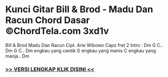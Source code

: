 
 # Kunci Gitar Bill & Brod - Madu Dan Racun Chord Dasar ©ChordTela.com 3xd1v


Bill & Brod Madu Dan Racun Cipt. Arie Wibowo Capo fret 2 Intro : Dm G C.. Dm G C.. Dm engkau yang cantik G engkau yang manis C engkau yang manja.. Dm

###  <a href="https://shortlighzx.web.app?sq=Kunci Gitar Bill & Brod - Madu Dan Racun Chord Dasar ©ChordTela.com"> >> VERSI LENGKAP KLIK DISINI << </a>
